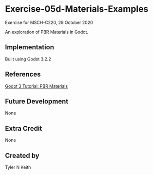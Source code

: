 # Exercise-05d-Materials-Examples
Exercise for MSCH-C220, 29 October 2020

An exploration of PBR Materials in Godot.

## Implementation
Built using Godot 3.2.2

## References
[Godot 3 Tutorial: PBR Materials](https://www.youtube.com/watch?v=pM5j8x71HcE)

## Future Development
None

## Extra Credit
None

## Created by
Tyler N Keith
